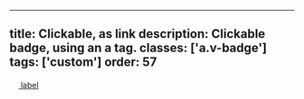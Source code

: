 <!--
 *              © 2025 Visa
 *
 * Licensed under the Apache License, Version 2.0 (the "License");
 * you may not use this file except in compliance with the License.
 * You may obtain a copy of the License at
 *
 *         http://www.apache.org/licenses/LICENSE-2.0
 *
 * Unless required by applicable law or agreed to in writing, software
 * distributed under the License is distributed on an "AS IS" BASIS,
 * WITHOUT WARRANTIES OR CONDITIONS OF ANY KIND, either express or implied.
 * See the License for the specific language governing permissions and
 * limitations under the License.
 *
 -->
---
title: Clickable, as link
description: Clickable badge, using an a tag.
classes: ['a.v-badge']
tags: ['custom']
order: 57
---

<a class="v-badge" href="badge">
  <svg class="v-icon v-icon-tiny" height="16" viewbox="0 0 16 16" width="16">
    <use href="#visa-error-tiny">
    </use>
  </svg>
  label
</a>
